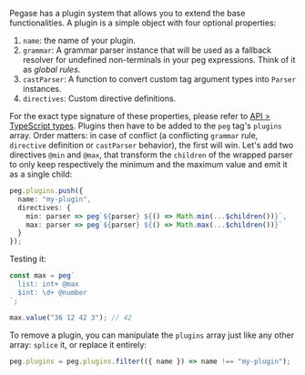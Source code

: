 Pegase has a plugin system that allows you to extend the base functionalities. A plugin is a simple object with four optional properties:

1. `name`: the name of your plugin.
2. `grammar`: A grammar parser instance that will be used as a fallback resolver for undefined non-terminals in your peg expressions. Think of it as *global rules*.
3. `castParser`: A function to convert custom tag argument types into `Parser` instances.
4. `directives`: Custom directive definitions.

For the exact type signature of these properties, please refer to [API > TypeScript types](#typescript-types). Plugins then have to be added to the `peg` tag's `plugins` array. Order matters: in case of conflict (a conflicting `grammar` rule, `directive` definition or `castParser` behavior), the first will win. Let's add two directives `@min` and `@max`, that transform the `children` of the wrapped parser to only keep respectively the minimum and the maximum value and emit it as a single child:

```ts
peg.plugins.push({
  name: "my-plugin",
  directives: {
    min: parser => peg`${parser} ${() => Math.min(...$children())}`,
    max: parser => peg`${parser} ${() => Math.max(...$children())}`
  }
});
```

Testing it:

```ts
const max = peg`
  list: int+ @max
  $int: \d+ @number
`;

max.value("36 12 42 3"); // 42
```

To remove a plugin, you can manipulate the `plugins` array just like any other array: `splice` it, or replace it entirely:

```ts
peg.plugins = peg.plugins.filter(({ name }) => name !== "my-plugin");
```
